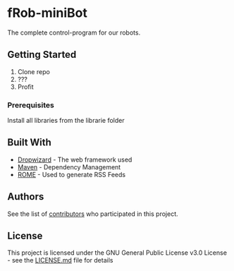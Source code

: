 # fRob-miniBot

The complete control-program for our robots.

## Getting Started

1. Clone repo
2. ???
3. Profit

### Prerequisites

Install all libraries from the librarie folder

## Built With

* [Dropwizard](http://www.dropwizard.io/1.0.2/docs/) - The web framework used
* [Maven](https://maven.apache.org/) - Dependency Management
* [ROME](https://rometools.github.io/rome/) - Used to generate RSS Feeds

## Authors

See the list of [contributors](https://github.com/p-atr/fRob-miniBot/graphs/contributors) who participated in this project.

## License

This project is licensed under the GNU General Public License v3.0 License - see the [LICENSE.md](LICENSE.md) file for details